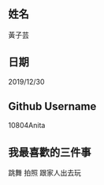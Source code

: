 姓名
----
黃子芸

日期
----
2019/12/30

Github Username
---------------
10804Anita

我最喜歡的三件事
---------------
跳舞 拍照 跟家人出去玩 